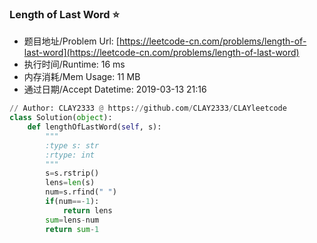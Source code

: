 
### Length of Last Word :star:
- 题目地址/Problem Url: [https://leetcode-cn.com/problems/length-of-last-word](https://leetcode-cn.com/problems/length-of-last-word)
- 执行时间/Runtime: 16 ms 
- 内存消耗/Mem Usage: 11 MB
- 通过日期/Accept Datetime: 2019-03-13 21:16
```python
// Author: CLAY2333 @ https://github.com/CLAY2333/CLAYleetcode
class Solution(object):
    def lengthOfLastWord(self, s):
        """
        :type s: str
        :rtype: int
        """
        s=s.rstrip()
        lens=len(s)
        num=s.rfind(" ")
        if(num==-1):
            return lens
        sum=lens-num
        return sum-1

```
